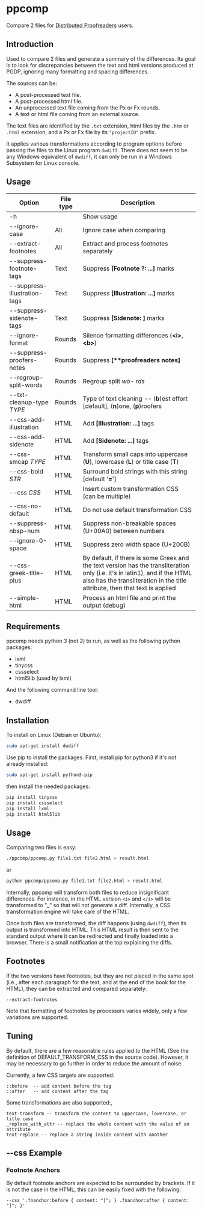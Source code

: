 # ppcomp

Compare 2 files for [Distributed Proofreaders](https://www.pgdp.net) users.

## Introduction
Used to compare 2 files and generate a summary of the differences. Its goal is to look for discrepancies between the text and html versions produced at PGDP, ignoring many formatting and spacing differences.

The sources can be:
  - A post-processed text file.
  - A post-processed html file.
  - An unprocessed text file coming from the Px or Fx rounds.
  - A text or html file coming from an external source.

The text files are identified by the `.txt` extension, html files by the `.htm` or `.html` extension, and a Px or Fx file by its `"projectID"` prefix.

It applies various transformations according to program options before passing the files to the Linux program `dwdiff`. There does not seem to be any Windows equivalent of `dwdiff`, it can only be run in a Windows Subsystem for Linux console.

## Usage
| Option                       | File type | Description                                                  |
| ---------------------------- | --------- | ------------------------------------------------------------ |
| -h                           |           | Show usage                                                   |
| --ignore-case                | All       | Ignore case when comparing                                   |
| --extract-footnotes          | All       | Extract and process footnotes separately                     |
| --suppress-footnote-tags     | Text      | Suppress **\[Footnote ?: ...]** marks                        |
| --suppress-illustration-tags | Text      | Suppress **\[Illustration: ...]** marks                      |
| --suppress-sidenote-tags     | Text      | Suppress **\[Sidenote: ]** marks                             |
| --ignore-format              | Rounds    | Silence formatting differences (**\<i>**, **\<b>**)          |
| --suppress-proofers-notes    | Rounds    | Suppress **\[\*\*proofreaders notes]**                       |
| --regroup-split-words        | Rounds    | Regroup split **wo-* *rds**                                  |
| --txt-cleanup-type *TYPE*    | Rounds    | Type of text cleaning -- (**b**)est effort \[default], (**n**)one, (**p**)roofers |
| --css-add-illustration       | HTML      | Add **\[Illustration: ...]** tags                            |
| --css-add-sidenote           | HTML      | Add **\[Sidenote: ...]** tags                                |
| --css-smcap *TYPE*           | HTML      | Transform small caps into uppercase (**U**), lowercase (**L**) or title case (**T**) |
| --css-bold *STR*             | HTML      | Surround bold strings with this string [default '**=**']     |
| --css *CSS*                  | HTML      | Insert custom transformation CSS (can be multiple)           |
| --css-no-default             | HTML      | Do not use default transformation CSS                        |
| --suppress-nbsp-num          | HTML      | Suppress non-breakable spaces (U+00A0) between numbers       |
| --ignore-0-space             | HTML      | Suppress zero width space (U+200B)                           |
| --css-greek-title-plus       | HTML      | By default, if there is some Greek and the text version has the transliteration only (i.e. it's in latin1), and if the HTML also has the transliteration in the title attribute, then that text is applied |
| --simple-html                | HTML      | Process an html file and print the output (debug)            |

## Requirements

ppcomp needs python 3 (not 2) to run, as well as the following python packages:
  - lxml
  - tinycss
  - cssselect
  - html5lib (used by lxml)

And the following command line tool:
  - dwdiff


## Installation
To install on Linux (Debian or Ubuntu):
```bash
sudo apt-get install dwdiff
```

Use pip to install the packages. First, install pip for python3 if it's not already installed:

```bash
sudo apt-get install python3-pip
```

then install the needed packages:

```bash
pip install tinycss
pip install cssselect
pip install lxml
pip install html5lib
```

## Usage
Comparing two files is easy:
```bash
./ppcomp/ppcomp.py file1.txt file2.html > result.html
```
or
```bash
python ppcomp/ppcomp.py file1.txt file2.html > result.html
```

Internally, ppcomp will transform both files to reduce insignificant differences. For instance, in the HTML version `<i>` and `</i>` will be transformed to "\_" so that will not generate a diff. Internally, a CSS transformation engine will take care of the HTML.

Once both files are transformed, the diff happens (using `dwdiff`), then its output is transformed into HTML. This HTML result is then sent to the standard output where it can be redirected and finally loaded into a browser. There is a small notification at the top explaining the diffs.

## Footnotes
If the two versions have footnotes, but they are not placed in the same spot (i.e., after each paragraph for the text, and at the end of the book for the HTML), they can be extracted and compared separately:

```
--extract-footnotes
```

Note that formatting of footnotes by processors varies widely, only a few variations are supported.

## Tuning

By default, there are a few reasonable rules applied to the HTML (See the definition of DEFAULT_TRANSFORM_CSS in the source code). However, it may be necessary to go further in order to reduce the amount of noise.

Currently, a few CSS targets are supported:
```
::before  -- add content before the tag
::after   -- add content after the tag
```

Some transformations are also supported:,
```
text-transform -- transform the content to uppercase, lowercase, or title case
_replace_with_attr -- replace the whole content with the value of an attribute
text-replace -- replace a string inside content with another
```

## --css Example
### Footnote Anchors
By default footnote anchors are expected to be surrounded by brackets. If it is not the case in the HTML, this can be easily fixed with the following:

```
--css '.fnanchor:before { content: "["; } .fnanchor:after { content: "]"; }'
```
